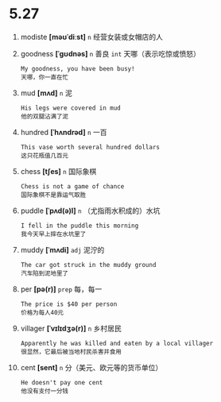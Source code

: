 # 5.27

1. modiste **[məʊˈdiːst]** `n` 经营女装或女帽店的人

2. goodness **[ˈɡʊdnəs]** `n` 善良 `int` 天哪（表示吃惊或愤怒）

   ```
   My goodness, you have been busy!
   天哪，你一直在忙
   ```

3. mud **[mʌd]** `n` 泥

   ```
   His legs were covered in mud
   他的双腿沾满了泥
   ```

4. hundred **[ˈhʌndrəd]** `n` 一百

   ```
   This vase worth several hundred dollars
   这只花瓶值几百元
   ```

5. chess **[tʃes]** `n` 国际象棋

   ```
   Chess is not a game of chance
   国际象棋不是靠运气取胜
   ```

6. puddle **[ˈpʌd(ə)l]** `n` （尤指雨水积成的）水坑

   ```
   I fell in the puddle this morning
   我今天早上摔在水坑里了
   ```

7. muddy **[ˈmʌdi]** `adj` 泥泞的

   ```
   The car got struck in the muddy ground
   汽车陷到泥地里了
   ```

8. per **[pə(r)]** `prep` 每，每一

   ```
   The price is $40 per person
   价格为每人40元
   ```

9. villager **[ˈvɪlɪdʒə(r)]** `n` 乡村居民

   ```
   Apparently he was killed and eaten by a local villager
   很显然，它最后被当地村民杀害并食用
   ```

10. cent **[sent]** `n` 分（美元、欧元等的货币单位）
    ```
    He doesn't pay one cent
    他没有支付一分钱
    ```
